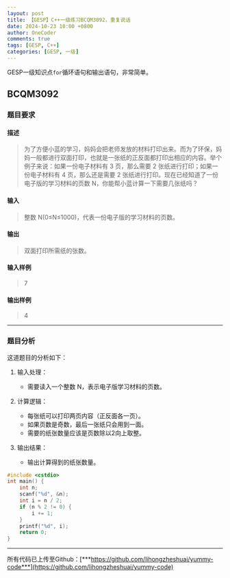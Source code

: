 ```yaml
---
layout: post
title: 【GESP】C++一级练习BCQM3092，重复说话
date: 2024-10-23 10:00 +0800
author: OneCoder
comments: true
tags: [GESP, C++]
categories: [GESP, 一级]
---
```

GESP一级知识点`for`循环语句和输出语句，非常简单。

<!--more-->

## BCQM3092

### 题目要求

#### 描述

>为了方便小蓝的学习，妈妈会把老师发放的材料打印出来。而为了环保，妈妈一般都进行双面打印，也就是一张纸的正反面都打印出相应的内容。举个例子来说：如果一份电子材料有 3 页，那么需要 2 张纸进行打印；如果一份电子材料有 4 页，那么还是需要 2 张纸进行打印。现在已经知道了一份电子版的学习材料的页数 N，你能帮小蓝计算一下需要几张纸吗？

#### 输入

>整数 N(0≤N≤1000)，代表一份电子版的学习材料的页数。

#### 输出

>双面打印所需纸的张数。

#### 输入样例

>7

#### 输出样例

>4

---

### 题目分析

这道题目的分析如下：

1. 输入处理：
   - 需要读入一个整数 N，表示电子版学习材料的页数。

2. 计算逻辑：
   - 每张纸可以打印两页内容（正反面各一页）。
   - 如果页数是奇数，最后一张纸只会用到一面。
   - 需要的纸张数量应该是页数除以2向上取整。

3. 输出结果：
   - 输出计算得到的纸张数量。

```cpp
#include <cstdio>
int main() {
    int n;
    scanf("%d", &n);
    int i = n / 2;
    if (n % 2 != 0) {
        i += 1;
    }
    printf("%d", i);
    return 0;
}
```

---

所有代码已上传至Github：[***https://github.com/lihongzheshuai/yummy-code***](https://github.com/lihongzheshuai/yummy-code)
